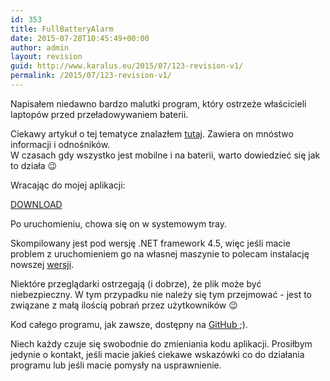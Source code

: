 ```yaml
---
id: 353
title: FullBatteryAlarm
date: 2015-07-28T10:45:49+00:00
author: admin
layout: revision
guid: http://www.karalus.eu/2015/07/123-revision-v1/
permalink: /2015/07/123-revision-v1/
---
```

Napisałem niedawno bardzo malutki program, który ostrzeże właścicieli laptopów przed przeładowywaniem baterii.

<!--more-->

Ciekawy artykuł o tej tematyce znalazłem <a href="http://batteryuniversity.com/learn/article/how_to_prolong_lithium_based_batteries" target="_blank">tutaj</a>. Zawiera on mnóstwo informacji i odnośników.  
W czasach gdy wszystko jest mobilne i na baterii, warto dowiedzieć się jak to działa 😉

Wracając do mojej aplikacji:

<a href="/blog/wp-content/uploads/2014/12/FullBatteryAlarm.zip" target="_blank">DOWNLOAD</a>

Po uruchomieniu, chowa się on w systemowym tray.

Skompilowany jest pod wersję .NET framework 4.5, więc jeśli macie problem z uruchomieniem go na własnej maszynie to polecam instalację nowszej <a href="http://www.microsoft.com/pl-pl/download/details.aspx?id=30653" target="_blank">wersji</a>.

Niektóre przeglądarki ostrzegają (i dobrze), że plik może być niebezpieczny. W tym przypadku nie należy się tym przejmować - jest to związane z małą ilością pobrań przez użytkowników 😉

Kod całego programu, jak zawsze, dostępny na <a href="https://github.com/AdrianRamzes/FullBatteryAlarm" target="_blank">GitHub </a>;).

Niech każdy czuje się swobodnie do zmieniania kodu aplikacji. Prosiłbym jedynie o kontakt, jeśli macie jakieś ciekawe wskazówki co do działania programu lub jeśli macie pomysły na usprawnienie.
